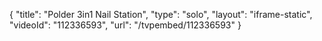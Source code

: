 {
    "title": "Polder 3in1 Nail Station",
    "type": "solo",
    "layout": "iframe-static",
    "videoId": "112336593",
    "url": "\/tvpembed\/112336593"
}
